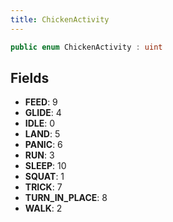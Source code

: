 ```yaml
---
title: ChickenActivity
---
```


```csharp
public enum ChickenActivity : uint
```

## Fields

- **FEED**: 9
- **GLIDE**: 4
- **IDLE**: 0
- **LAND**: 5
- **PANIC**: 6
- **RUN**: 3
- **SLEEP**: 10
- **SQUAT**: 1
- **TRICK**: 7
- **TURN_IN_PLACE**: 8
- **WALK**: 2

